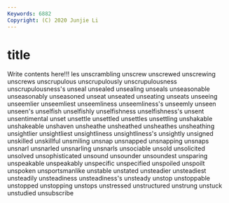 ```yaml
---
Keywords: 6882
Copyright: (C) 2020 Junjie Li
---
```


# title

Write contents here!!!
les 
unscrambling 
unscrew 
unscrewed 
unscrewing 
unscrews 
unscrupulous 
unscrupulously 
unscrupulousness
unscrupulousness's 
unseal 
unsealed 
unsealing 
unseals 
unseasonable 
unseasonably 
unseasoned 
unseat 
unseated
unseating 
unseats 
unseeing 
unseemlier 
unseemliest 
unseemliness 
unseemliness's 
unseemly 
unseen 
unseen's
unselfish 
unselfishly 
unselfishness 
unselfishness's 
unsent 
unsentimental 
unset 
unsettle 
unsettled 
unsettles
unsettling 
unshakable 
unshakeable 
unshaven 
unsheathe 
unsheathed 
unsheathes 
unsheathing 
unsightlier 
unsightliest
unsightliness 
unsightliness's 
unsightly 
unsigned 
unskilled 
unskillful 
unsmiling 
unsnap 
unsnapped 
unsnapping
unsnaps 
unsnarl 
unsnarled 
unsnarling 
unsnarls 
unsociable 
unsold 
unsolicited 
unsolved 
unsophisticated
unsound 
unsounder 
unsoundest 
unsparing 
unspeakable 
unspeakably 
unspecific 
unspecified 
unspoiled 
unspoilt
unspoken 
unsportsmanlike 
unstable 
unstated 
unsteadier 
unsteadiest 
unsteadily 
unsteadiness 
unsteadiness's 
unsteady
unstop 
unstoppable 
unstopped 
unstopping 
unstops 
unstressed 
unstructured 
unstrung 
unstuck 
unstudied
unsubscribe 
